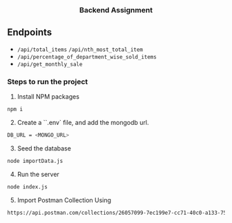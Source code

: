 <br />
<div align="center">
  <h3 align="center">Backend Assignment</h3>
</div>

## Endpoints

- `/api/total_items`
  `/api/nth_most_total_item`
- `/api/percentage_of_department_wise_sold_items`
- `/api/get_monthly_sale`

### Steps to run the project

1. Install NPM packages

```sh
npm i
```

2. Create a ``.env` file, and add the mongodb url.

```sh
DB_URL = <MONGO_URL>
```

3. Seed the database

```sh
node importData.js
```

4. Run the server

```sh
node index.js
```

5. Import Postman Collection Using

```sh
https://api.postman.com/collections/26057099-7ec199e7-cc71-40c0-a133-757b5c60ee70?access_key=PMAT-01H2WXQT348XQ7ZY54ZN1VAJMR
```
